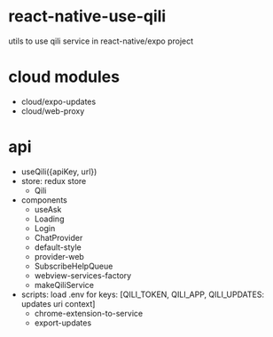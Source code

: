 react-native-use-qili
===
utils to use qili service in react-native/expo project

cloud modules
=====
* cloud/expo-updates
* cloud/web-proxy

api
===
* useQili({apiKey, url})
* store: redux store
    * Qili
* components
    * useAsk
    * Loading
    * Login
    * ChatProvider
    * default-style
    * provider-web
    * SubscribeHelpQueue
    * webview-services-factory
    * makeQiliService
* scripts: load .env for keys: [QILI_TOKEN, QILI_APP, QILI_UPDATES: updates uri context]
    * chrome-extension-to-service
    * export-updates


